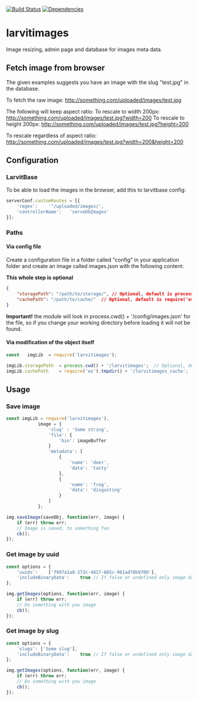 [![Build Status](https://travis-ci.org/larvit/larvitimages.svg?branch=master)](https://travis-ci.org/larvit/larvitimages) [![Dependencies](https://david-dm.org/larvit/larvitimages.svg)](https://david-dm.org/larvit/larvitimages.svg)

# larvitimages

Image resizing, admin page and database for images meta data.

## Fetch image from browser

The given examples suggests you have an image with the slug "test.jpg" in the database.

To fetch the raw image: http://something.com/uploaded/images/test.jpg

The following will keep aspect ratio:
To rescale to width 200px: http://something.com/uploaded/images/test.jpg?width=200
To rescale to height 200px: http://something.com/uploaded/images/test.jpg?height=200

To rescale regardless of aspect ratio: http://something.com/uploaded/images/test.jpg?width=200&height=200

## Configuration

### LarvitBase

To be able to load the images in the browser, add this to larvitbase config:

```javascript
serverConf.customRoutes = [{
	'regex':	'^/uploaded/images/',
	'controllerName':	'serveDbImages'
}];
```

### Paths

#### Via config file

Create a configuration file in a folder called "config" in your application folder and create an image called images.json with the following content:

__This whole step is optional__

```json
{
	"storagePath": "/path/to/storage/",	// Optional, default is process.cwd() + '/larvitimages'
	"cachePath": "/path/to/cache/"	// Optional, default is require('os').tmpdir() + '/larvitimages_cache'
}
```

__Important!__ the module will look in process.cwd() + '/config/images.json' for the file, so if you change your working directory before loading it will not be found.

#### Via modification of the object itself

```javascript
const	imgLib	= require('larvitimages');

imgLib.storagePath	= process.cwd() + '/larvitimages';	// Optional, default is process.cwd() + '/larvitimages'
imgLib.cachePath	= require('os').tmpdir() + '/larvitimages_cache';	// Optional, default is require('os').tmpdir() + '/larvitimages_cache'
```

## Usage

### Save image

```javascript
const imgLib = require('larvitimages'),
			image = {
				'slug' : 'Some string',
				'file': {
					'bin': imageBuffer
				}
				'metadata': [
					{
						'name': 'deer',
						'data': 'tasty'
					},
					{
						'name': 'frog',
						'data': 'disgusting'
					}
				]
			};

img.saveImage(saveObj, function(err, image) {
	if (err) throw err;
	// Image is saved, to something fun
	cb();
});
```

### Get image by uuid

```javascript
const options = {
	'uuids':	['f997a1a8-272c-4817-885c-981ad78b9700'],
	'includeBinaryData':	true // If false or undefined only image data will be fetched.
};

img.getImages(options, function(err, image) {
	if (err) throw err;
	// Do something with you image
	cb();
});
```

### Get image by slug

```javascript
const options = {
	'slugs': ['Some slug'],
	'includeBinaryData':	true // If false or undefined only image data will be fetched.
};

img.getImages(options, function(err, image) {
	if (err) throw err;
	// Do something with you image
	cb();
});
```
